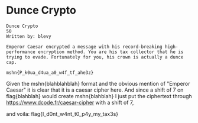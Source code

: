 # Dunce Crypto

```
Dunce Crypto
50
Written by: blevy

Emperor Caesar encrypted a message with his record-breaking high-performance encryption method. You are his tax collector that he is trying to evade. Fortunately for you, his crown is actually a dunce cap.

mshn{P_k0ua_d4ua_a0_w4f_tf_ahe3z}
```


Given the mshn{blahblahblah} format and the obvious mention of "Emperor Caesar" it is clear that it is a caesar cipher here.
And since a shift of 7 on flag{blahblah} would create mshn{blahblah} I just put the ciphertext through https://www.dcode.fr/caesar-cipher with a shift of 7,

and voila: flag{I_d0nt_w4nt_t0_p4y_my_tax3s}
